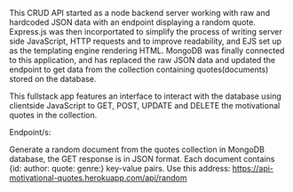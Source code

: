 This CRUD API started as a node backend server working with raw and hardcoded JSON data with an endpoint displaying a random quote. Express.js was then incorportated to  simplify the process of writing server side JavaScript, HTTP requests and to improve readability, and EJS set up as the templating engine rendering HTML. MongoDB was finally connected to this application, and has replaced the raw JSON data and updated the endpoint to get data from the collection containing quotes(documents) stored on the database. 

This fullstack app features an interface to interact with the database using clientside JavaScript to GET, POST, UPDATE and DELETE the motivational quotes in the collection. 

Endpoint/s:

Generate a random document from the quotes collection in MongoDB database, the GET response is in JSON format. Each document contains {id: author: quote: genre:} key-value pairs. 
Use this address: https://api-motivational-quotes.herokuapp.com/api/random
